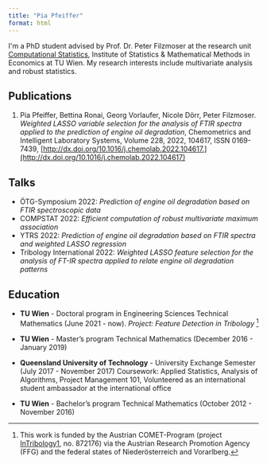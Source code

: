 ```yaml
---
title: "Pia Pfeiffer"
format: html
---
```


I'm a PhD student advised by Prof. Dr. Peter Filzmoser at the research unit [Computational Statistics](https://www.tuwien.at/mg/cstat), Institute of Statistics & Mathematical Methods in Economics at TU Wien.
My research interests include multivariate analysis and robust statistics.

## Publications
1. Pia Pfeiffer, Bettina Ronai, Georg Vorlaufer, Nicole Dörr, Peter Filzmoser.
*Weighted LASSO variable selection for the analysis of FTIR spectra applied to the prediction of engine oil degradation*,
Chemometrics and Intelligent Laboratory Systems,
Volume 228,
2022,
104617,
ISSN 0169-7439, [http://dx.doi.org/10.1016/j.chemolab.2022.104617.](http://dx.doi.org/10.1016/j.chemolab.2022.104617)

## Talks
- ÖTG-Symposium 2022: *Prediction of engine oil degradation based on FTIR spectroscopic data*
- COMPSTAT 2022: *Efficient computation of robust multivariate
maximum association*
- YTRS 2022: *Prediction of engine oil degradation based on FTIR spectra and weighted LASSO regression*
- Tribology International 2022: *Weighted LASSO feature selection for the analysis of FT-IR
spectra applied to relate engine oil degradation patterns*

## Education
- **TU Wien** - Doctoral program in Engineering Sciences Technical Mathematics (June 2021 - now). *Project: Feature Detection in Tribology* [^1]

[^1]: This work is funded by the Austrian
COMET-Program (project [InTribology1](https://projekte.ffg.at/projekt/3228396), no. 872176) via the
Austrian Research Promotion Agency (FFG) and the federal
states of Niederösterreich and Vorarlberg.

- **TU Wien** - Master’s program Technical Mathematics (December 2016 - January 2019)

- **Queensland University of Technology** - University Exchange Semester (July 2017 - November 2017)
Coursework: Applied Statistics, Analysis of Algorithms, Project Management 101, 
Volunteered as an international student ambassador at the international office


- **TU Wien** - Bachelor’s program Technical Mathematics (October 2012 - November 2016)
